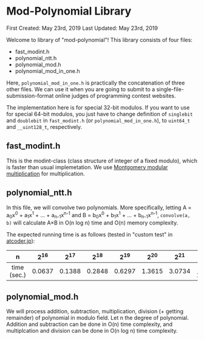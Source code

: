 # Mod-Polynomial Library

First Created: May 23rd, 2019
Last Updated: May 23rd, 2019

Welcome to library of "mod-polynomial"! This library consists of four files:  
* fast_modint.h
* polynomial_ntt.h
* polynomial_mod.h
* polynomial_mod_in_one.h

Here, `polynomial_mod_in_one.h` is practically the concatenation of three other files. We can use it when you are going to submit to a single-file-submission-format online judges of programming contest websites.

The implementation here is for special 32-bit modulos. If you want to use for special 64-bit modulos, you just have to change definition of `singlebit` and `doublebit` in `fast_modint.h` (or `polynomial_mod_in_one.h`), to `uint64_t` and `__uint128_t`, respectively.

## fast_modint.h
This is the modint-class (class structure of integer of a fixed modulo), which is faster than usual implemetation.
We use [Montgomery modular multiplication](https://en.wikipedia.org/wiki/Montgomery_modular_multiplication) for multiplication.

## polynomial_ntt.h
In this file, we will convolve two polynomials. More specifically, letting A = a<sub>0</sub>x<sup>0</sup> + a<sub>1</sub>x<sup>1</sup> + ... + a<sub>n-1</sub>x<sup>n-1</sup> and B = b<sub>0</sub>x<sup>0</sup> + b<sub>1</sub>x<sup>1</sup> + ... + b<sub>n-1</sub>x<sup>n-1</sup>, `convolve(a, b)` will calculate A×B in O(n log n) time and O(n) memory complexity.

The expected running time is as follows (tested in "custom test" in [atcoder.jp](atcoder.jp)):

|      n      | 2<sup>16</sup> | 2<sup>17</sup> | 2<sup>18</sup> | 2<sup>19</sup> | 2<sup>20</sup> | 2<sup>21</sup> | 2<sup>22</sup> |
|:-----------:|:--------------:|:--------------:|:--------------:|:--------------:|:--------------:|:--------------:|:--------------:|
| time (sec.) |     0.0637     |     0.1388     |     0.2848     |     0.6297     |     1.3615     |     3.0734     |     > 10.00    |

## polynomial_mod.h
We will process addition, subtraction, multiplication, division (+ getting remainder) of polynomial in modulo field.
Let n the degree of polynomial. Addition and subtraction can be done in O(n) time complexity, and multiplcation and division can be done in O(n log n) time complexity.

